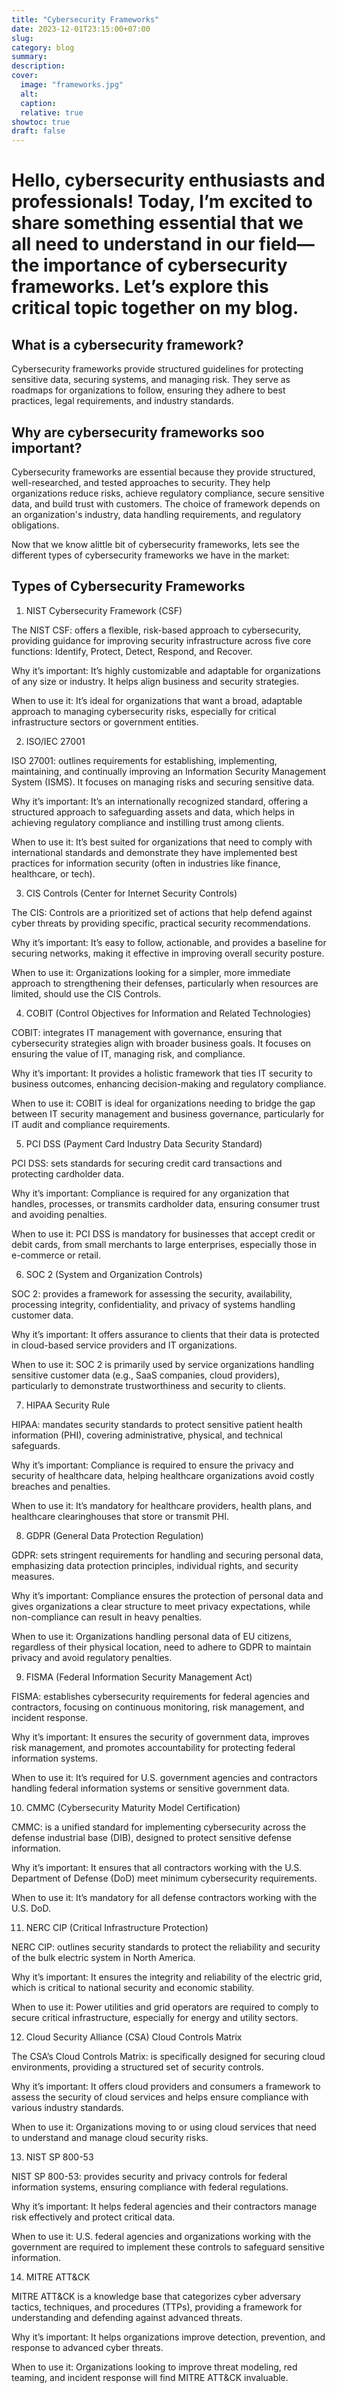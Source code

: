 ```yaml
---
title: "Cybersecurity Frameworks"
date: 2023-12-01T23:15:00+07:00
slug: 
category: blog 
summary:
description: 
cover:
  image: "frameworks.jpg"
  alt:
  caption: 
  relative: true
showtoc: true
draft: false
---
```


# Hello,  cybersecurity enthusiasts and professionals! Today, I’m excited to share something essential that we all need to understand in our field—the importance of cybersecurity frameworks. Let’s explore this critical topic together on my blog.

## What is a cybersecurity framework?
Cybersecurity frameworks provide structured guidelines for protecting sensitive data, securing systems, and managing risk. They serve as roadmaps for organizations to follow, ensuring they adhere to best practices, legal requirements, and industry standards. 

## Why are cybersecurity frameworks soo important? 

Cybersecurity frameworks are essential because they provide structured, well-researched, and tested approaches to security. They help organizations reduce risks, achieve regulatory compliance, secure sensitive data, and build trust with customers. The choice of framework depends on an organization's industry, data handling requirements, and regulatory obligations.

Now that we know alittle bit of cybersecurity frameworks, lets see the different types of cybersecurity frameworks we have in the market: 

## Types of Cybersecurity Frameworks

1. NIST Cybersecurity Framework (CSF)

The NIST CSF: offers a flexible, risk-based approach to cybersecurity, providing guidance for improving security infrastructure across five core functions: Identify, Protect, Detect, Respond, and Recover.

Why it’s important: It’s highly customizable and adaptable for organizations of any size or industry. It helps align business and security strategies.

When to use it: It’s ideal for organizations that want a broad, adaptable approach to managing cybersecurity risks, especially for critical infrastructure sectors or government entities.

2. ISO/IEC 27001

ISO 27001: outlines requirements for establishing, implementing, maintaining, and continually improving an Information Security Management System (ISMS). It focuses on managing risks and securing sensitive data.

Why it’s important: It’s an internationally recognized standard, offering a structured approach to safeguarding assets and data, which helps in achieving regulatory compliance and instilling trust among clients.

When to use it: It’s best suited for organizations that need to comply with international standards and demonstrate they have implemented best practices for information security (often in industries like finance, healthcare, or tech).

3. CIS Controls (Center for Internet Security Controls)

The CIS: Controls are a prioritized set of actions that help defend against cyber threats by providing specific, practical security recommendations.

Why it’s important: It’s easy to follow, actionable, and provides a baseline for securing networks, making it effective in improving overall security posture.

When to use it: Organizations looking for a simpler, more immediate approach to strengthening their defenses, particularly when resources are limited, should use the CIS Controls.

4. COBIT (Control Objectives for Information and Related Technologies)

COBIT: integrates IT management with governance, ensuring that cybersecurity strategies align with broader business goals. It focuses on ensuring the value of IT, managing risk, and compliance.

Why it’s important: It provides a holistic framework that ties IT security to business outcomes, enhancing decision-making and regulatory compliance.

When to use it: COBIT is ideal for organizations needing to bridge the gap between IT security management and business governance, particularly for IT audit and compliance requirements.

5. PCI DSS (Payment Card Industry Data Security Standard)

PCI DSS: sets standards for securing credit card transactions and protecting cardholder data.

Why it’s important: Compliance is required for any organization that handles, processes, or transmits cardholder data, ensuring consumer trust and avoiding penalties.

When to use it: PCI DSS is mandatory for businesses that accept credit or debit cards, from small merchants to large enterprises, especially those in e-commerce or retail.

6. SOC 2 (System and Organization Controls)

SOC 2: provides a framework for assessing the security, availability, processing integrity, confidentiality, and privacy of systems handling customer data.

Why it’s important: It offers assurance to clients that their data is protected in cloud-based service providers and IT organizations.

When to use it: SOC 2 is primarily used by service organizations handling sensitive customer data (e.g., SaaS companies, cloud providers), particularly to demonstrate trustworthiness and security to clients.

7. HIPAA Security Rule

HIPAA: mandates security standards to protect sensitive patient health information (PHI), covering administrative, physical, and technical safeguards.

Why it’s important: Compliance is required to ensure the privacy and security of healthcare data, helping healthcare organizations avoid costly breaches and penalties.

When to use it: It’s mandatory for healthcare providers, health plans, and healthcare clearinghouses that store or transmit PHI.

8. GDPR (General Data Protection Regulation)

GDPR: sets stringent requirements for handling and securing personal data, emphasizing data protection principles, individual rights, and security measures.

Why it’s important: Compliance ensures the protection of personal data and gives organizations a clear structure to meet privacy expectations, while non-compliance can result in heavy penalties.

When to use it: Organizations handling personal data of EU citizens, regardless of their physical location, need to adhere to GDPR to maintain privacy and avoid regulatory penalties.

9. FISMA (Federal Information Security Management Act)

FISMA: establishes cybersecurity requirements for federal agencies and contractors, focusing on continuous monitoring, risk management, and incident response.

Why it’s important: It ensures the security of government data, improves risk management, and promotes accountability for protecting federal information systems.

When to use it: It’s required for U.S. government agencies and contractors handling federal information systems or sensitive government data.

10. CMMC (Cybersecurity Maturity Model Certification)

CMMC: is a unified standard for implementing cybersecurity across the defense industrial base (DIB), designed to protect sensitive defense information.

Why it’s important: It ensures that all contractors working with the U.S. Department of Defense (DoD) meet minimum cybersecurity requirements.

When to use it: It’s mandatory for all defense contractors working with the U.S. DoD.

11. NERC CIP (Critical Infrastructure Protection)

NERC CIP: outlines security standards to protect the reliability and security of the bulk electric system in North America.

Why it’s important: It ensures the integrity and reliability of the electric grid, which is critical to national security and economic stability.

When to use it: Power utilities and grid operators are required to comply to secure critical infrastructure, especially for energy and utility sectors.

12. Cloud Security Alliance (CSA) Cloud Controls Matrix

The CSA’s Cloud Controls Matrix: is specifically designed for securing cloud environments, providing a structured set of security controls.

Why it’s important: It offers cloud providers and consumers a framework to assess the security of cloud services and helps ensure compliance with various industry standards.

When to use it: Organizations moving to or using cloud services that need to understand and manage cloud security risks.

13. NIST SP 800-53

NIST SP 800-53: provides security and privacy controls for federal information systems, ensuring compliance with federal regulations.

Why it’s important: It helps federal agencies and their contractors manage risk effectively and protect critical data.

When to use it: U.S. federal agencies and organizations working with the government are required to implement these controls to safeguard sensitive information.

14. MITRE ATT&CK

 MITRE ATT&CK is a knowledge base that categorizes cyber adversary tactics, techniques, and procedures (TTPs), providing a framework for understanding and defending against advanced threats.

 Why it’s important: It helps organizations improve detection, prevention, and response to advanced cyber threats.

When to use it: Organizations looking to improve threat modeling, red teaming, and incident response will find MITRE ATT&CK invaluable.